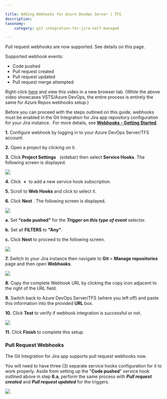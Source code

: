 ```yaml
---

title: Adding Webhooks for Azure DevOps Server | TFS
description:
taxonomy:
    category: git-integration-for-jira-self-managed

---
```



Pull request webhooks are now supported. See details on this page.

Supported webhook events:

*   Code pushed
*   Pull request created
*   Pull request updated
*   Pull request merge attempted



Right-click [here](https://bigbrassband.wistia.com/medias/61wl72vp91) and view this video in a new browser tab. (While the above video showcases VSTS/Azure DevOps, the entire process is entirely the same for Azure Repos webhooks setup.)



Before you can proceed with the steps outlined on this guide, webhooks must be enabled in the Git Integration for Jira app repository configuration for your Jira instance.  For more details, see [**Webhooks - Getting Started**](/git-integration-for-jira-self-managed/webhooks/).

****1.**** Configure webhook by logging in to your Azure DevOps Server/TFS account:

**2.** Open a project by clicking on it.

**3.** Click **Project Settings** 
 (sidebar) then select **Service Hooks**. The following screen is displayed.

![](https://bigbrassband.com/confluence/images/webhooks-azure-devops-add-shooks.png)

**4.** Click  **+**  to add a new service hook subscription.

**5.** Scroll to **Web Hooks** and click to select it.

**6.** Click **Next** . The following screen is displayed.

![](https://bigbrassband.com/confluence/images/webhooks-azure-devops-triggers-cfg.png)

**a.** Set **"code pushed"** for the _**Trigger on this type of event**_ selector.

**b.** Set all **FILTERS** to **"Any"**.

**c.** Click **Next** to proceed to the following screen.

![](https://bigbrassband.com/confluence/images/webhooks-azure-devops-action-cfg.png)

**7.** Switch to your Jira instance then navigate to **Git** > **Manage repositories** page and then open **Webhooks**.

![](https://bigbrassband.atlassian.net/wiki/download/attachments/235274262/jira-server-git-webhooks-loc-pointer.png?version=1&modificationDate=1589621082796&cacheVersion=1&api=v2)

**8.** Copy the complete Webhook URL by clicking the copy icon adjacent to the right of the URL field.

**9.** Switch back to Azure DevOps Server/TFS (where you left off) and paste this information into the provided **URL** box.

**10.** Click **Test** to verify if webhook integration is successful or not.

![](https://bigbrassband.com/confluence/images/webhooks-azure-devops-test-cfg.png)

**11.** Click **Finish** to complete this setup.



### **Pull Request Webhooks**

The Git Integration for Jira app supports pull request webhooks now.

You will need to have three (3) separate service hooks configuration for it to work properly. Aside from setting up the "**Code pushed**" service hook outlined above in step **6.a**, perform the same process with **_Pull request created_** and _**Pull request updated**_ for the triggers.

![](https://bigbrassband.atlassian.net/wiki/download/attachments/235274262/azure-devops-server-2019-req-service-hooks.png?version=1&modificationDate=1578491768289&cacheVersion=1&api=v2)